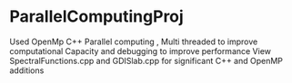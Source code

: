 # ParallelComputingProj
Used OpenMp C++ Parallel computing , Multi threaded to improve computational Capacity and debugging to improve performance 
View SpectralFunctions.cpp and GDISlab.cpp for significant C++ and OpenMP additions
